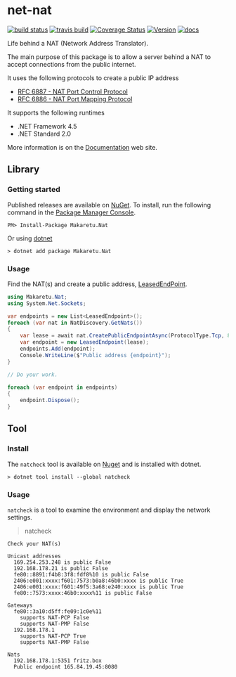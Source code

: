 # net-nat

[![build status](https://ci.appveyor.com/api/projects/status/github/richardschneider/net-nat?branch=master&svg=true)](https://ci.appveyor.com/project/richardschneider/net-nat) 
[![travis build](https://travis-ci.org/richardschneider/net-nat.svg?branch=master)](https://travis-ci.org/richardschneider/net-nat)
[![Coverage Status](https://coveralls.io/repos/richardschneider/net-nat/badge.svg?branch=master&service=github)](https://coveralls.io/github/richardschneider/net-nat?branch=master)
[![Version](https://img.shields.io/nuget/v/Makaretu.Nat.svg)](https://www.nuget.org/packages/Makaretu.Nat)
[![docs](https://cdn.rawgit.com/richardschneider/net-nat/master/doc/images/docs-latest-green.svg)](https://richardschneider.github.io/net-nat/articles/intro)

Life behind a NAT (Network Address Translator).

The main purpose of this package is to allow a server behind a NAT to accept connections from the public internet.

It uses the following protocols to create a public IP address

- [RFC 6887 - NAT Port Control Protocol](https://tools.ietf.org/html/rfc6887)
- [RFC 6886 - NAT Port Mapping Protocol](https://tools.ietf.org/html/rfc6886)

It supports the following runtimes

- .NET Framework 4.5
- .NET Standard 2.0

More information is on the [Documentation](https://richardschneider.github.io/net-nat/) web site.

## Library

### Getting started

Published releases are available on [NuGet](https://www.nuget.org/packages/Makaretu.Nat/).  To install, run the following command in the [Package Manager Console](https://docs.nuget.org/docs/start-here/using-the-package-manager-console).

    PM> Install-Package Makaretu.Nat
    
Or using [dotnet](https://docs.microsoft.com/en-us/dotnet/core/tools/dotnet?tabs=netcore21)

    > dotnet add package Makaretu.Nat

### Usage

Find the NAT(s) and create a public address, [LeasedEndPoint](https://richardschneider.github.io/net-nat/api/Makaretu.Nat.LeasedEndpoint.html).

```csharp
using Makaretu.Nat;
using System.Net.Sockets;

var endpoints = new List<LeasedEndpoint>();
foreach (var nat in NatDiscovery.GetNats())
{ 
    var lease = await nat.CreatePublicEndpointAsync(ProtocolType.Tcp, 8080);
    var endpoint = new LeasedEndpoint(lease);
    endpoints.Add(endpoint);
    Console.WriteLine($"Public address {endpoint}");
}

// Do your work.

foreach (var endpoint in endpoints)
{
    endpoint.Dispose();
}

```

## Tool

### Install

The `natcheck` tool is available on [Nuget](https://www.nuget.org/packages/Makaretu.Nat/) and
is installed with dotnet.

    > dotnet tool install --global natcheck

### Usage

`natcheck` is a tool to examine the environment and display the network settings.

> natcheck

```
Check your NAT(s)

Unicast addresses
  169.254.253.248 is public False
  192.168.178.21 is public False
  fe80::8891:f4b8:3f8:fdf8%10 is public False
  2406:e001:xxxx:f601:7573:b0a8:46b0:xxxx is public True
  2406:e001:xxxx:f601:49f5:3a68:e240:xxxx is public True
  fe80::7573:xxxx:46b0:xxxx%11 is public False

Gateways
  fe80::3a10:d5ff:fe09:1c0e%11
    supports NAT-PCP False
    supports NAT-PMP False
  192.168.178.1
    supports NAT-PCP True
    supports NAT-PMP False

Nats
  192.168.178.1:5351 fritz.box
  Public endpoint 165.84.19.45:8080
```
